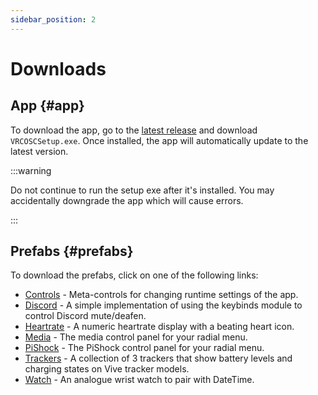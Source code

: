 ```yaml
---
sidebar_position: 2
---
```


# Downloads

## App {#app}
To download the app, go to the [latest release](https://github.com/VolcanicArts/VRCOSC/releases/latest) and download `VRCOSCSetup.exe`.
Once installed, the app will automatically update to the latest version.

:::warning

Do not continue to run the setup exe after it's installed. You may accidentally downgrade the app which will cause errors.

:::

## Prefabs {#prefabs}
To download the prefabs, click on one of the following links:
- [Controls](/prefabs/VRCOSC-Controls.unitypackage) - Meta-controls for changing runtime settings of the app.
- [Discord](/prefabs/VRCOSC-Discord.unitypackage) - A simple implementation of using the keybinds module to control Discord mute/deafen.
- [Heartrate](/prefabs/VRCOSC-Heartrate.unitypackage) - A numeric heartrate display with a beating heart icon.
- [Media](/prefabs/VRCOSC-Media.unitypackage) - The media control panel for your radial menu.
- [PiShock](/prefabs/VRCOSC-PiShock.unitypackage) - The PiShock control panel for your radial menu.
- [Trackers](/prefabs/VRCOSC-Trackers.unitypackage) - A collection of 3 trackers that show battery levels and charging states on Vive tracker models.
- [Watch](/prefabs/VRCOSC-Watch.unitypackage) - An analogue wrist watch to pair with DateTime.

